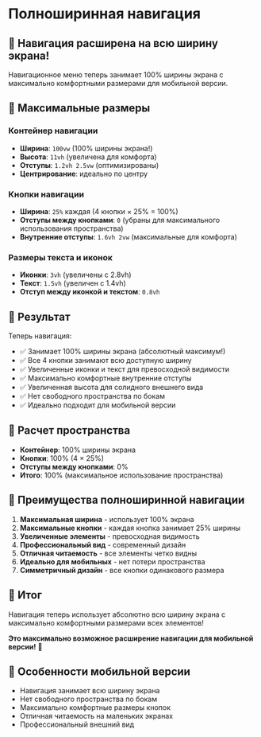 # Полноширинная навигация

## 🚀 Навигация расширена на всю ширину экрана!

Навигационное меню теперь занимает 100% ширины экрана с максимально комфортными размерами для мобильной версии.

## 📏 Максимальные размеры

### Контейнер навигации
- **Ширина**: `100vw` (100% ширины экрана!)
- **Высота**: `11vh` (увеличена для комфорта)
- **Отступы**: `1.2vh 2.5vw` (оптимизированы)
- **Центрирование**: идеально по центру

### Кнопки навигации
- **Ширина**: `25%` каждая (4 кнопки × 25% = 100%)
- **Отступы между кнопками**: `0` (убраны для максимального использования пространства)
- **Внутренние отступы**: `1.6vh 2vw` (максимальные для комфорта)

### Размеры текста и иконок
- **Иконки**: `3vh` (увеличены с 2.8vh)
- **Текст**: `1.5vh` (увеличен с 1.4vh)
- **Отступ между иконкой и текстом**: `0.8vh`

## 🎯 Результат

Теперь навигация:
- ✅ Занимает 100% ширины экрана (абсолютный максимум!)
- ✅ Все 4 кнопки занимают всю доступную ширину
- ✅ Увеличенные иконки и текст для превосходной видимости
- ✅ Максимально комфортные внутренние отступы
- ✅ Увеличенная высота для солидного внешнего вида
- ✅ Нет свободного пространства по бокам
- ✅ Идеально подходит для мобильной версии

## 📐 Расчет пространства

- **Контейнер**: 100% ширины экрана
- **Кнопки**: 100% (4 × 25%)
- **Отступы между кнопками**: 0%
- **Итого**: 100% (максимальное использование пространства)

## 🚀 Преимущества полноширинной навигации

1. **Максимальная ширина** - использует 100% экрана
2. **Максимальные кнопки** - каждая кнопка занимает 25% ширины
3. **Увеличенные элементы** - превосходная видимость
4. **Профессиональный вид** - современный дизайн
5. **Отличная читаемость** - все элементы четко видны
6. **Идеально для мобильных** - нет потери пространства
7. **Симметричный дизайн** - все кнопки одинакового размера

## 🎉 Итог

Навигация теперь использует абсолютно всю ширину экрана с максимально комфортными размерами всех элементов!

**Это максимально возможное расширение навигации для мобильной версии!** 🚀

## 📱 Особенности мобильной версии

- Навигация занимает всю ширину экрана
- Нет свободного пространства по бокам
- Максимально комфортные размеры кнопок
- Отличная читаемость на маленьких экранах
- Профессиональный внешний вид
